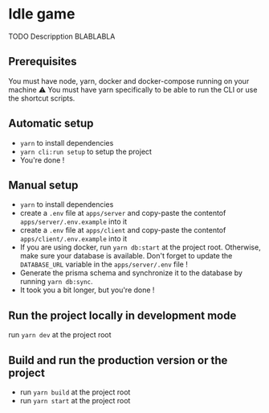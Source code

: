 # Idle game

TODO Descripption BLABLABLA

## Prerequisites

You must have node, yarn, docker and docker-compose running on your machine
⚠️ You must have yarn specifically to be able to run the CLI or use the shortcut scripts.

## Automatic setup

- `yarn` to install dependencies
- `yarn cli:run setup` to setup the project
- You're done !

## Manual setup

- `yarn` to install dependencies
- create a `.env` file at `apps/server` and copy-paste the contentof `apps/server/.env.example` into it
- create a `.env` file at `apps/client` and copy-paste the contentof `apps/client/.env.example` into it
- If you are using docker, run `yarn db:start` at the project root. Otherwise, make sure your database is available. Don't forget to update the `DATABASE_URL` variable in the `apps/server/.env` file !
- Generate the prisma schema and synchronize it to the database by running `yarn db:sync`.
- It took you a bit longer, but you're done !

## Run the project locally in development mode

run `yarn dev` at the project root

## Build and run the production version or the project

- run `yarn build` at the project root
- run `yarn start` at the project root
